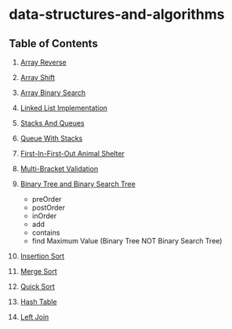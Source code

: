 # data-structures-and-algorithms

## Table of Contents
1. [Array Reverse](https://github.com/ChloieP/data-structures-and-algorithms/tree/master/code-challenges/401/arrayReverse)

2. [Array Shift](https://github.com/ChloieP/data-structures-and-algorithms/tree/master/code-challenges/401/arrayShift)

3. [Array Binary Search](https://github.com/ChloieP/data-structures-and-algorithms/tree/master/code-challenges/401/arrayBinarySearch)

4. [Linked List Implementation](https://github.com/ChloieP/data-structures-and-algorithms/tree/master/data-structures/linkedList)

5. [Stacks And Queues](https://github.com/ChloieP/data-structures-and-algorithms/tree/master/code-challenges/401/stacksAndQueues)

6. [Queue With Stacks](https://github.com/ChloieP/data-structures-and-algorithms/tree/master/code-challenges/401/queueWithStacks)

7. [First-In-First-Out Animal Shelter](https://github.com/ChloieP/data-structures-and-algorithms/tree/master/code-challenges/401/fifoAnimalShelter)

8. [Multi-Bracket Validation](https://github.com/ChloieP/data-structures-and-algorithms/tree/master/code-challenges/401/multiBracketValidation)

9. [Binary Tree and Binary Search Tree](https://github.com/ChloieP/data-structures-and-algorithms/tree/master/code-challenges/401/tree)

   - preOrder
   - postOrder
   - inOrder
   - add
   - contains
   - find Maximum Value (Binary Tree NOT Binary Search Tree)

10. [Insertion Sort](https://github.com/ChloieP/data-structures-and-algorithms/blob/master/code-challenges/401/insertionSort/README.md)

11. [Merge Sort](https://github.com/ChloieP/data-structures-and-algorithms/blob/master/code-challenges/401/mergeSort/README.md)

12. [Quick Sort](https://github.com/ChloieP/data-structures-and-algorithms/blob/master/code-challenges/401/quickSort/README.md)

13. [Hash Table](https://github.com/ChloieP/data-structures-and-algorithms/tree/master/code-challenges/401/hashtable)

14. [Left Join](https://github.com/ChloieP/data-structures-and-algorithms/tree/master/code-challenges/401/leftJoin)
